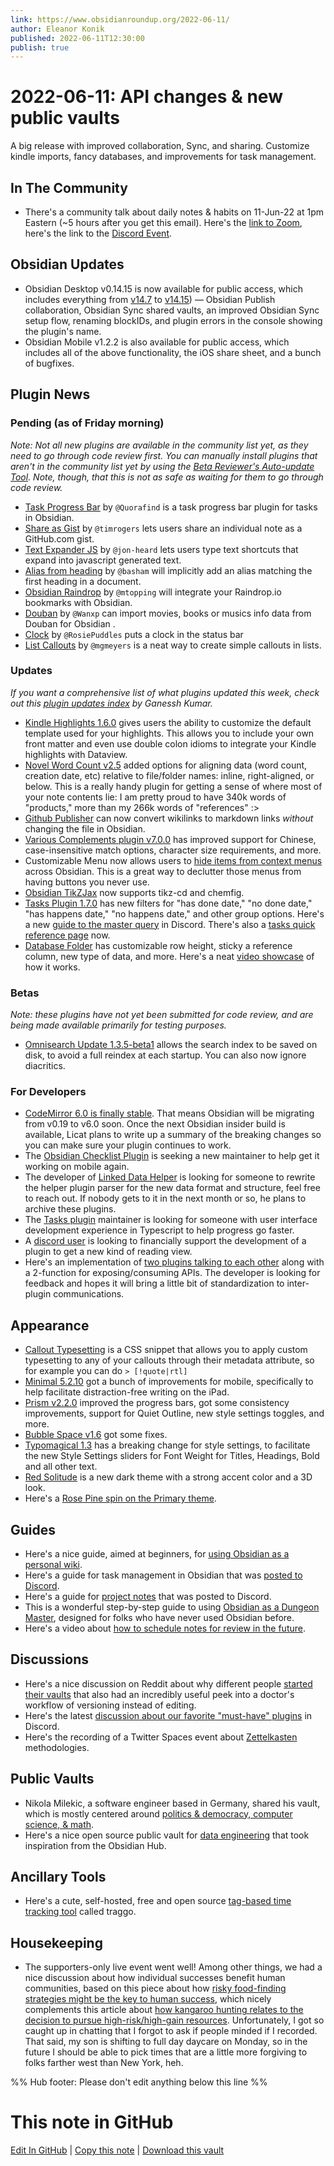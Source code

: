 ```yaml
---
link: https://www.obsidianroundup.org/2022-06-11/
author: Eleanor Konik
published: 2022-06-11T12:30:00
publish: true
---
```


# 2022-06-11: API changes & new public vaults
A big release with improved collaboration, Sync, and sharing. Customize kindle imports, fancy databases, and improvements for task management.

## In The Community

-   There's a community talk about daily notes & habits on 11-Jun-22 at 1pm Eastern (~5 hours after you get this email). Here's the [link to Zoom](https://discord.com/events/686053708261228577/983391524995858493), here's the link to the [Discord Event](https://discord.com/events/686053708261228577/983391524995858493).

## Obsidian Updates

-   Obsidian Desktop v0.14.15 is now available for public access, which includes everything from [v14.7](https://forum.obsidian.md/t/v0-14-7/36491) to [v14.15](https://forum.obsidian.md/t/v0-14-15/38085)) — Obsidian Publish collaboration, Obsidian Sync shared vaults, an improved Obsidian Sync setup flow, renaming blockIDs, and plugin errors in the console showing the plugin's name.
-   Obsidian Mobile v1.2.2 is also available for public access, which includes all of the above functionality, the iOS share sheet, and a bunch of bugfixes.

## Plugin News

### Pending (as of Friday morning)

_Note: Not all new plugins are available in the community list yet, as they need to go through code review first. You can manually install plugins that aren't in the community list yet by using the [Beta Reviewer's Auto-update Tool](https://github.com/TfTHacker/obsidian42-brat). Note, though, that this is not as safe as waiting for them to go through code review._

-   [Task Progress Bar](https://github.com/Quorafind/Obsidian-Task-Progress-Bar) by `@Quorafind` is a task progress bar plugin for tasks in Obsidian.
-   [Share as Gist](https://github.com/timrogers/obsidian-share-as-gist) by `@timrogers` lets users share an individual note as a GitHub.com gist.
-   [Text Expander JS](https://github.com/jon-heard/obsidian-text-expander-js) by `@jon-heard` lets users type text shortcuts that expand into javascript generated text.
-   [Alias from heading](https://github.com/basham/obsidian-alias-from-heading) by `@basham` will implicitly add an alias matching the first heading in a document.
-   [Obsidian Raindrop](https://github.com/mtopping/obsidian-raindrop) by `@mtopping` will integrate your Raindrop.io bookmarks with Obsidian.
-   [Douban](https://github.com/Wanxp/obsidian-douban) by `@Wanxp` can import movies, books or musics info data from Douban for Obsidian .
-   [Clock](https://github.com/RosiePuddles/obsidian-clock) by `@RosiePuddles` puts a clock in the status bar
-   [List Callouts](https://github.com/mgmeyers/obsidian-list-callouts) by `@mgmeyers` is a neat way to create simple callouts in lists.

### Updates

_If you want a comprehensive list of what plugins updated this week, check out this [plugin updates index](https://obsidian-plugin-stats.vercel.app/updates) by Ganessh Kumar._

-   [Kindle Highlights 1.6.0](https://github.com/hadynz/obsidian-kindle-plugin/releases/tag/1.6.0) gives users the ability to customize the default template used for your highlights. This allows you to include your own front matter and even use double colon idioms to integrate your Kindle highlights with Dataview.
-   [Novel Word Count v2.5](https://github.com/isaaclyman/novel-word-count-obsidian/releases/tag/2.5.0) added options for aligning data (word count, creation date, etc) relative to file/folder names: inline, right-aligned, or below. This is a really handy plugin for getting a sense of where most of your note contents lie: I am pretty proud to have 340k words of "products," more than my 266k words of "references" :>
-   [Github Publisher](https://github.com/Mara-Li/obsidian-github-publisher) can now convert wikilinks to markdown links _without_ changing the file in Obsidian.
-   [Various Complements plugin v7.0.0](https://github.com/tadashi-aikawa/obsidian-various-complements-plugin/releases/tag/7.0.0) has improved support for Chinese, case-insensitive match options, character size requirements, and more.
-   Customizable Menu now allows users to [hide items from context menus](https://github.com/kzhovn/obsidian-customizable-menu/releases/tag/2.2.0) across Obsidian. This is a great way to declutter those menus from having buttons you never use.
-   [Obsidian TikZJax](https://github.com/artisticat1/obsidian-tikzjax) now supports tikz-cd and chemfig.
-   [Tasks Plugin 1.7.0](https://github.com/obsidian-tasks-group/obsidian-tasks/releases/tag/1.7.0) has new filters for "has done date," "no done date," "has happens date," "no happens date," and other group options. Here's a new [guide to the master query](https://discord.com/channels/686053708261228577/965681451297304596/984308925732098148) in Discord. There's also a [tasks quick reference page](https://obsidian-tasks-group.github.io/obsidian-tasks/quick-reference/) now.
-   [Database Folder](https://github.com/RafaelGB/obsidian-db-folder/releases/tag/1.7.0) has customizable row height, sticky a reference column, new type of data, and more. Here's a neat [video showcase](https://youtu.be/2v7LO64-C08) of how it works.

### Betas

_Note: these plugins have not yet been submitted for code review, and are being made available primarily for testing purposes._

-   [Omnisearch Update 1.3.5-beta1](https://github.com/scambier/obsidian-omnisearch/releases/tag/1.3.5-beta1) allows the search index to be saved on disk, to avoid a full reindex at each startup. You can also now ignore diacritics.

### For Developers

-   [CodeMirror 6.0 is finally stable](https://news.ycombinator.com/item?id=31666186). That means Obsidian will be migrating from v0.19 to v6.0 soon. Once the next Obsidian insider build is available, Licat plans to write up a summary of the breaking changes so you can make sure your plugin continues to work.
-   The [Obsidian Checklist Plugin](app://obsidian.md/%5Bhttps://github.com/delashum/obsidian-checklist-plugin%5D(https://github.com/delashum/obsidian-checklist-plugin)) is seeking a new maintainer to help get it working on mobile again.
-   The developer of [Linked Data Helper](https://github.com/kometenstaub/linked-data-helper/issues/10) is looking for someone to rewrite the helper plugin parser for the new data format and structure, feel free to reach out. If nobody gets to it in the next month or so, he plans to archive these plugins.
-   The [Tasks plugin](https://github.com/obsidian-tasks-group/obsidian-tasks) maintainer is looking for someone with user interface development experience in Typescript to help progress go faster.
-   A [discord user](https://discord.com/channels/686053708261228577/840286264964022302/983844700006023208) is looking to financially support the development of a plugin to get a new kind of reading view.
-   Here's an implementation of [two plugins talking to each other](https://www.npmjs.com/package/@vanakat/plugin-api) along with a 2-function for exposing/consuming APIs. The developer is looking for feedback and hopes it will bring a little bit of standardization to inter-plugin communications.

## Appearance

-   [Callout Typesetting](https://github.com/sailKiteV/Obsidian-Snippets-and-Demos/tree/master/CalloutTypesetting) is a CSS snippet that allows you to apply custom typesetting to any of your callouts through their metadata attribute, so for example you can do `> [!quote|rtl]`
-   [Minimal 5.2.10](https://github.com/kepano/obsidian-minimal/releases/tag/5.2.10) got a bunch of improvements for mobile, specifically to help facilitate distraction-free writing on the iPad.
-   [Prism v2.2.0](https://github.com/damiankorcz/Prism-Theme/releases/tag/2.2.0) improved the progress bars, got some consistency improvements, support for Quiet Outline, new style settings toggles, and more.
-   [Bubble Space v1.6](https://github.com/Emrie-Candera/Bubble-Space-Theme/releases/tag/v1.6) got some fixes.
-   [Typomagical 1.3](https://github.com/hungsu/typomagical-obsidian) has a breaking change for style settings, to facilitate the new Style Settings sliders for Font Weight for Titles, Headings, Bold and all other text.
-   [Red Solitude](https://github.com/MajorEnkidu/red-solitude-obsidian-theme/releases/tag/2.2.1) is a new dark theme with a strong accent color and a 3D look.
-   Here's a [Rose Pine spin on the Primary theme](https://github.com/maudlinmandrake/primary-pine).

## Guides

-   Here's a nice guide, aimed at beginners, for [using Obsidian as a personal wiki](https://www.online-tech-tips.com/computer-tips/how-to-use-obsidian-as-a-personal-wiki-on-your-computer/).
-   Here's a guide for task management in Obsidian that was [posted to Discord](https://discord.com/channels/686053708261228577/965681451297304596/984206825991864381).
-   Here's a guide for [project notes](https://discord.com/channels/686053708261228577/710585052769157141/984498140772171836) that was posted to Discord.
-   This is a wonderful step-by-step guide to using [Obsidian as a Dungeon Master](https://www.patreon.com/posts/67310539), designed for folks who have never used Obsidian before.
-   Here's a video about [how to schedule notes for review in the future](https://youtu.be/gqWT0mXoK0Q).

## Discussions

-   Here's a nice discussion on Reddit about why different people [started their vaults](https://www.reddit.com/r/ObsidianMD/comments/v5qzfp/why_do_you_want_a_second_brain_what_ma) that also had an incredibly useful peek into a doctor's workflow of versioning instead of editing.
-   Here's the latest [discussion about our favorite "must-have" plugins](https://discord.com/channels/686053708261228577/707816848615407697/983882863160201236) in Discord.
-   Here's the recording of a Twitter Spaces event about [Zettelkasten](https://twitter.com/i/spaces/1vAGRkqPXDNJl) methodologies.

## Public Vaults

-   Nikola Milekic, a software engineer based in Germany, shared his vault, which is mostly centered around [politics & democracy, computer science, & math](https://notes.nikolamilekic.com/).
-   Here's a nice open source public vault for [data engineering](https://github.com/data-engineering-community/data-engineering-wiki) that took inspiration from the Obsidian Hub.

## Ancillary Tools

-   Here's a cute, self-hosted, free and open source [tag-based time tracking tool](https://traggo.net/) called traggo.

## Housekeeping

-   The supporters-only live event went well! Among other things, we had a nice discussion about how individual successes benefit human communities, based on this piece about how [risky food-finding strategies might be the key to human success](https://archaeologynewsnetwork.blogspot.com/2022/01/risky-food-finding-strategy-could-be.html), which nicely complements this article about [how kangaroo hunting relates to the decision to pursue high-risk/high-gain resources](https://royalsocietypublishing.org/doi/10.1098/rspb.2013.1210). Unfortunately, I got so caught up in chatting that I forgot to ask if people minded if I recorded. That said, my son is shifting to full day daycare on Monday, so in the future I should be able to pick times that are a little more forgiving to folks farther west than New York, heh.

%% Hub footer: Please don't edit anything below this line %%

# This note in GitHub

<span class="git-footer">[Edit In GitHub](https://github.dev/obsidian-community/obsidian-hub/blob/main/01%20-%20Community/Obsidian%20Roundup/2022-06-11%20API%20changes%20%26%20new%20public%20vaults.md "git-hub-edit-note") | [Copy this note](https://raw.githubusercontent.com/obsidian-community/obsidian-hub/main/01%20-%20Community/Obsidian%20Roundup/2022-06-11%20API%20changes%20%26%20new%20public%20vaults.md "git-hub-copy-note") | [Download this vault](https://github.com/obsidian-community/obsidian-hub/archive/refs/heads/main.zip "git-hub-download-vault") </span>
